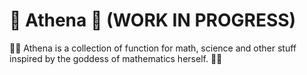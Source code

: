 # 🚧 Athena 🚧 (WORK IN PROGRESS)

👩‍🔬 Athena is a collection of function for math, science and other stuff inspired by the goddess of mathematics herself. 👨‍🔬

